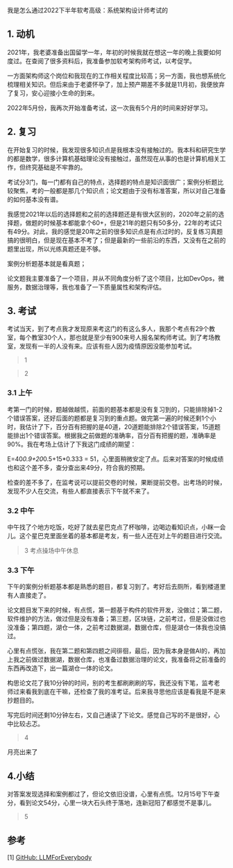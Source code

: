 我是怎么通过2022下半年软考高级：系统架构设计师考试的



## 1. 动机
2021年，我老婆准备出国留学一年，年初的时候我就在想这一年的晚上我要如何度过。在查阅了很多资料后，我准备参加软考架构师考试，以考促学。

一方面架构师这个岗位和我现在的工作相关程度比较高；另一方面，我也想系统化梳理相关知识。但后来由于老婆怀孕了，加上预产期差不多就是11月初，我便放弃了复习，安心迎接小生命的到来。

2022年5月份，我再次开始准备考试，这一次我有5个月的时间来好好学习。


## 2. 复习
在开始复习的时候，我发现很多知识点是我根本没有接触过的。我本科和研究生学的都是数学，很多计算机基础理论没有接触过，虽然现在从事的也是计算机相关工作，但终究基础是不牢靠的。

考试分3门，每一门都有自己的特点，选择题的特点是知识面很广；案例分析题比较聚焦，考的一般都是那几个知识点；论文题由于没有标准答案，所以对自己准备的如何基本没有谱。

我感觉2021年以后的选择题和之前的选择题还是有很大区别的，2020年之前的选择题，做题的时候基本都能拿个60+，但是21年的题只有50多分，22年的考试只有49分。对此，我的感觉是20年之前的很多知识点是有点过时的，反复练习真题搞的很明白，但是现在基本不考了；但是最新的一些前沿的东西，又没有在之前的题里出现，所以光练真题还是不够。

案例分析题基本就是看真题；

论文题我主要准备了一个项目，并从不同角度分析了这个项目，比如DevOps，微服务，数据治理等，我也准备了一下质量属性和架构评估。

## 3. 考试

考试当天，到了考点我才发现原来考这门的有这么多人，我那个考点有29个教室，每个教室30个人，那也就是至少有900来号人报名架构师考试。到了考场教室，发现有一半的人没有来。应该有些人因为疫情原因没能参加考试。

> 1 

> 2

### 3.1 上午
考第一门的时候，题越做越慌，前面的题基本都是没有复习到的，只能排除掉1-2个错误答案，还好后面的题都是复习到的重点题。做完第一遍的时候还剩1个小时，我估计了下，百分百有把握的是40道，20道题能排除2个错误答案，15道题能排出1个错误答案。根据我之前做题的准确率，百分百有把握的题，准确率是90%。我在考场上估计了下我这门成绩的期望：

E=40*0.9+20*0.5+15*0.333 = 51，心里面稍微安定了点。后来对答案的时候成绩也和这个差不多，查分查出来49分，符合我的预期。

检查的差不多了，在监考说可以提前交卷的时候，果断提前交卷。出考场的时候，发现不少人在交流，有些人都直接表示下午就不来了。

### 3.2 中午
中午找了个地方吃饭，吃好了就去星巴克点了杯咖啡，边喝边看知识点，小眯一会儿。这个星巴克里面坐着的基本都是考友，有一些人还在对上午的题目进行交流。

>3
考点操场中午休息

### 3.3 下午
下午的案例分析题基本都是熟悉的题目，都复习到了。考好后去厕所，看到楼道里有人直接走了。

论文题目发下来的时候，有点慌，第一题基于构件的软件开发，没做过；第二题，软件维护的方法，做过但是没有准备；第三题，区块链，之前考过，但是没做过也没准备；第四题，湖仓一体，之前考过数据湖，数据仓库，但是湖仓一体我也没搞过。

心里有点慌张，我在第二题和第四题之间徘徊，最后，因为我本身是做AI的，再加上我之前做过数据湖，数据仓库，也准备过数据治理的论文，我准备将之前准备的东西再改造下，出一篇湖仓一体的论文。

构思论文花了我10分钟的时间，别的考生都刷刷刷的写，我还没有下笔，监考老师过来看我到底在干嘛，还检查了我的准考证。后来我寻思他应该是看我是不是来抄题目的。

写完后时间还剩10分钟左右，又自己通读了下论文。感觉自己写的不是很好，心中比较忐忑。

> 4

月亮出来了

## 4.小结

对答案发现选择和案例都过了，但论文依旧没谱，心里有点慌。12月15号下午查分，看到论文54分，心里一块大石头终于落地，连新冠阳了都感觉不是事儿。
>5

## 参考

<div id="refer-anchor-1"></div>

[1] [GitHub: LLMForEverybody](https://github.com/luhengshiwo/LLMForEverybody)



